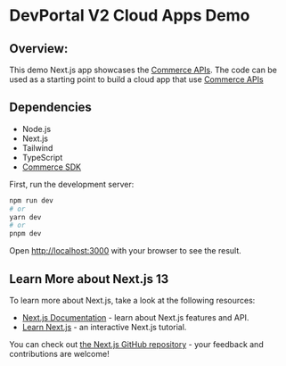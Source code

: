 # DevPortal V2 Cloud Apps Demo

## Overview:

This demo Next.js app showcases the [Commerce APIs](https://github.com/gdcorp-commerce/commerce-sdk). The code can be used as a starting point to build a cloud app that use [Commerce APIs](https://github.com/gdcorp-commerce/commerce-sdk)

## Dependencies

- Node.js
- Next.js
- Tailwind
- TypeScript
- [Commerce SDK](https://github.com/gdcorp-commerce/commerce-sdk)

First, run the development server:

```bash
npm run dev
# or
yarn dev
# or
pnpm dev
```

Open [http://localhost:3000](http://localhost:3000) with your browser to see the result.

## Learn More about Next.js 13

To learn more about Next.js, take a look at the following resources:

- [Next.js Documentation](https://nextjs.org/docs) - learn about Next.js features and API.
- [Learn Next.js](https://nextjs.org/learn) - an interactive Next.js tutorial.

You can check out [the Next.js GitHub repository](https://github.com/vercel/next.js/) - your feedback and contributions are welcome!
